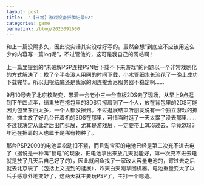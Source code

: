 ```yaml
---
layout: post
title:  "【日常】游戏设备折腾记录02"
categories: game
permalink: /blog/2023091600
---
```


和上一篇没隔多久，因此说实话其实没啥好写的。虽然会想“到底应不应该用这么少的内容写一篇log呢”，不过管他的，这可是我自己的网站啊！

上一篇里提到的“未破解PSP连接PSN后下载不下来游戏”的问题以一个非常戏剧化的方式解决了：找了个半夜没人用网的时间下载，小水管细水长流花了一晚上成功下载完毕。所以归根结底还是我家的网连接索尼服务器不稳定啊……

9月10号去了北京核聚变，带着一台老小三一台直板2DS去了现场，从早上9点逛到下午四点半，结果放在挎包里的3DS只擦肩到了一个人，放在背包里的2DS可能因为包里东西太多，一个人都没擦到。不过逛展结束听朋友说有一个独立游戏的摊位，摊主放了好几台开着机的3DS在那里，可惜当时逛了一天太累了没去那里……不过我决定从此之后出门逛展，尤其是游戏展，一定要带上3DS过去，毕竟2023年还在擦肩的人也属于是稀有物种了。

那台PSP2000的电池盖松动扣不紧，而且淘宝买的电池已经是第二次充不进去电了（据说是一种叫“锁电”的现象，把电池拿出来放几天就能好，第一次充不进去电就是放了几天后自己好了的），因此就闲鱼找了一家改大容量电池的，寄过去之后就去北京玩了（包括上文提到的逛展），昨天白天刚拿回机器。电池重量变大了以后手感意外地变好了，这两天就主要玩PSP了，主打一个嗯造。
